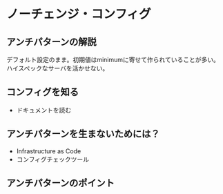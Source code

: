 # ノーチェンジ・コンフィグ

## アンチパターンの解説
デフォルト設定のまま。初期値はminimumに寄せて作られていることが多い。
ハイスペックなサーバを活かせない。
## コンフィグを知る
* ドキュメントを読む
## アンチパターンを生まないためには？
* Infrastructure as Code
* コンフィグチェックツール
## アンチパターンのポイント